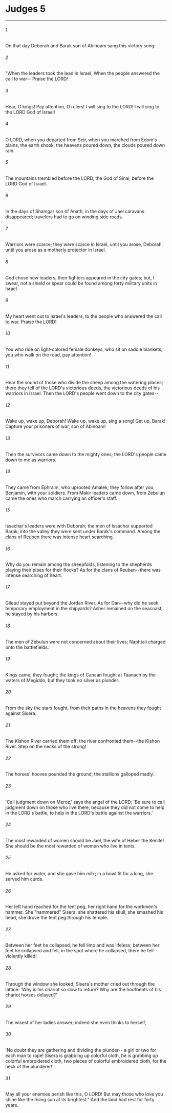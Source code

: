 # Judges 5
***



###### 1 
On that day Deborah and Barak son of Abinoam sang this victory song: 

###### 2 
"When the leaders took the lead in Israel, When the people answered the call to war-- Praise the LORD! 

###### 3 
Hear, O kings! Pay attention, O rulers! I will sing to the LORD! I will sing to the LORD God of Israel! 

###### 4 
O LORD, when you departed from Seir, when you marched from Edom's plains, the earth shook, the heavens poured down, the clouds poured down rain. 

###### 5 
The mountains trembled before the LORD, the God of Sinai; before the LORD God of Israel. 

###### 6 
In the days of Shamgar son of Anath, in the days of Jael caravans disappeared; travelers had to go on winding side roads. 

###### 7 
Warriors were scarce; they were scarce in Israel, until you arose, Deborah, until you arose as a motherly protector in Israel. 

###### 8 
God chose new leaders, then fighters appeared in the city gates; but, I swear, not a shield or spear could be found among forty military units in Israel. 

###### 9 
My heart went out to Israel's leaders, to the people who answered the call to war. Praise the LORD! 

###### 10 
You who ride on light-colored female donkeys, who sit on saddle blankets, you who walk on the road, pay attention! 

###### 11 
Hear the sound of those who divide the sheep among the watering places; there they tell of the LORD's victorious deeds, the victorious deeds of his warriors in Israel. Then the LORD's people went down to the city gates-- 

###### 12 
Wake up, wake up, Deborah! Wake up, wake up, sing a song! Get up, Barak! Capture your prisoners of war, son of Abinoam! 

###### 13 
Then the survivors came down to the mighty ones; the LORD's people came down to me as warriors. 

###### 14 
They came from Ephraim, who uprooted Amalek; they follow after you, Benjamin, with your soldiers. From Makir leaders came down, from Zebulun came the ones who march carrying an officer's staff. 

###### 15 
Issachar's leaders were with Deborah; the men of Issachar supported Barak; into the valley they were sent under Barak's command. Among the clans of Reuben there was intense heart searching. 

###### 16 
Why do you remain among the sheepfolds, listening to the shepherds playing their pipes for their flocks? As for the clans of Reuben--there was intense searching of heart. 

###### 17 
Gilead stayed put beyond the Jordan River. As for Dan--why did he seek temporary employment in the shipyards? Asher remained on the seacoast; he stayed by his harbors. 

###### 18 
The men of Zebulun were not concerned about their lives; Naphtali charged onto the battlefields. 

###### 19 
Kings came, they fought; the kings of Canaan fought at Taanach by the waters of Megiddo, but they took no silver as plunder. 

###### 20 
From the sky the stars fought, from their paths in the heavens they fought against Sisera. 

###### 21 
The Kishon River carried them off; the river confronted them--the Kishon River. Step on the necks of the strong! 

###### 22 
The horses' hooves pounded the ground; the stallions galloped madly. 

###### 23 
'Call judgment down on Meroz,' says the angel of the LORD; 'Be sure to call judgment down on those who live there, because they did not come to help in the LORD's battle, to help in the LORD's battle against the warriors.' 

###### 24 
The most rewarded of women should be Jael, the wife of Heber the Kenite! She should be the most rewarded of women who live in tents. 

###### 25 
He asked for water, and she gave him milk; in a bowl fit for a king, she served him curds. 

###### 26 
Her left hand reached for the tent peg, her right hand for the workmen's hammer. She "hammered" Sisera, she shattered his skull, she smashed his head, she drove the tent peg through his temple. 

###### 27 
Between her feet he collapsed, he fell limp and was lifeless; between her feet he collapsed and fell, in the spot where he collapsed, there he fell--violently killed! 

###### 28 
Through the window she looked; Sisera's mother cried out through the lattice: 'Why is his chariot so slow to return? Why are the hoofbeats of his chariot horses delayed?' 

###### 29 
The wisest of her ladies answer; indeed she even thinks to herself, 

###### 30 
'No doubt they are gathering and dividing the plunder-- a girl or two for each man to rape! Sisera is grabbing up colorful cloth, he is grabbing up colorful embroidered cloth, two pieces of colorful embroidered cloth, for the neck of the plunderer!' 

###### 31 
May all your enemies perish like this, O LORD! But may those who love you shine like the rising sun at its brightest." And the land had rest for forty years.
